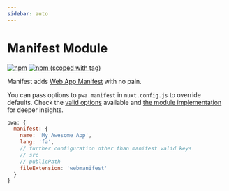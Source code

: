 ```yaml
---
sidebar: auto
---
```


# Manifest Module

[![npm](https://img.shields.io/npm/dt/@nuxtjs/manifest.svg?style=flat-square)](https://www.npmjs.com/package/@nuxtjs/manifest)
[![npm (scoped with tag)](https://img.shields.io/npm/v/@nuxtjs/manifest/latest.svg?style=flat-square)](https://www.npmjs.com/package/@nuxtjs/manifest)

Manifest adds [Web App Manifest](https://developer.mozilla.org/en-US/docs/Web/Manifest) with no pain.

You can pass options to `pwa.manifest` in `nuxt.config.js` to override defaults. Check the
[valid options](https://developer.mozilla.org/en-US/docs/Web/Manifest#Members) available and
[the module implementation](https://github.com/nuxt-community/pwa-module/blob/dev/lib/manifest/module.js) for deeper insights.

```js
pwa: {
  manifest: {
    name: 'My Awesome App',
    lang: 'fa',
    // further configuration other than manifest valid keys
    // src
    // publicPath
    fileExtension: 'webmanifest'
  }
}
```
